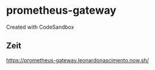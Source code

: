 # prometheus-gateway
Created with CodeSandbox

## Zeit

https://prometheus-gateway.leonardonascimento.now.sh/
